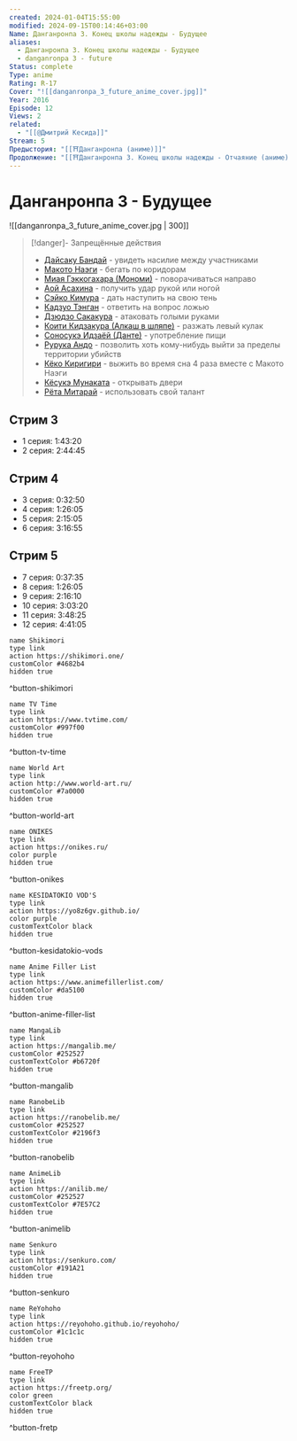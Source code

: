 ```yaml
---
created: 2024-01-04T15:55:00
modified: 2024-09-15T00:14:46+03:00
Name: Данганронпа 3. Конец школы надежды - Будущее
aliases:
  - Данганронпа 3. Конец школы надежды - Будущее
  - danganronpa 3 - future
Status: complete
Type: anime
Rating: R-17
Cover: "![[danganronpa_3_future_anime_cover.jpg]]"
Year: 2016
Episode: 12
Views: 2
related:
  - "[[@Дмитрий Кесида]]"
Stream: 5
Предыстория: "[[⛩️Данганронпа (аниме)]]"
Продолжение: "[[⛩️Данганронпа 3. Конец школы надежды - Отчаяние (аниме)]]"
---
```


# Данганронпа 3 - Будущее

![[danganronpa_3_future_anime_cover.jpg | 300]]

> [!danger]- Запрещённые действия
>  - [Дайсаку Бандай](https://shikimori.one/characters/140043-daisaku-bandai) - увидеть насилие между участниками
>  - [Макото Наэги](https://shikimori.one/characters/63851-makoto-naegi) - бегать по коридорам
>  - [Миая Гэккогахара (Мономи)](https://shikimori.one/characters/140125-miaya-gekkougahara) - поворачиваться направо
>  - [Аой Асахина](https://shikimori.one/characters/65531-aoi-asahina)  - получить удар рукой или ногой
>  - [Сэйко Кимура](https://shikimori.one/characters/140019-seiko-kimura) - дать наступить на свою тень
>  - [Кадзуо Тэнган](https://shikimori.one/characters/140025-kazuo-tengan) - ответить на вопрос ложью
>  - [Дзюдзо Сакакура](https://shikimori.one/characters/140128-juuzou-sakakura) - атаковать голыми руками
>  - [Коити Кидзакура (Алкаш в шляпе)](https://shikimori.one/characters/140026-kouichi-kizakura) - разжать левый кулак
>  - [Соносукэ Идзаёй (Данте)](https://shikimori.one/characters/140021-sounosuke-izayoi) - употребление пищи
>  - [Рурука Андо](https://shikimori.one/characters/140020-ruruka-andou) - позволить хоть кому-нибудь выйти за пределы территории убийств
>  - [Кёко Киригири](https://shikimori.one/characters/63845-kyouko-kirigiri) - выжить во время сна 4 раза вместе с Макото Наэги
>  - [Кёсукэ Мунаката](https://shikimori.one/characters/140126-kyousuke-munakata) - открывать двери
>  - [Рëта Митарай](https://shikimori.one/characters/140042-ryouta-mitarai) - использовать свой талант


## Стрим 3

 - 1 серия: 1:43:20
 - 2 серия: 2:44:45

## Стрим 4

 - 3 серия: 0:32:50
 - 4 серия: 1:26:05
 - 5 серия: 2:15:05
 - 6 серия: 3:16:55

## Стрим 5

 - 7 серия: 0:37:35
 - 8 серия: 1:26:05
 - 9 серия: 2:16:10
 - 10 серия: 3:03:20
 - 11 серия: 3:48:25
 - 12 серия: 4:41:05

```button
name Shikimori
type link
action https://shikimori.one/
customColor #4682b4
hidden true
```
^button-shikimori

```button
name TV Time
type link
action https://www.tvtime.com/
customColor #997f00
hidden true
```
^button-tv-time

```button
name World Art
type link
action http://www.world-art.ru/
customColor #7a0000
hidden true
```
^button-world-art

```button
name ONIKES
type link
action https://onikes.ru/
color purple
hidden true
```
^button-onikes

```button
name KESIDATOKIO VOD'S
type link
action https://yo8z6gv.github.io/
color purple
customTextColor black
hidden true
```
^button-kesidatokio-vods

```button
name Anime Filler List
type link
action https://www.animefillerlist.com/
customColor #da5100
hidden true
```
^button-anime-filler-list

```button
name MangaLib
type link
action https://mangalib.me/
customColor #252527
customTextColor #b6720f
hidden true
```
^button-mangalib

```button
name RanobeLib
type link
action https://ranobelib.me/
customColor #252527
customTextColor #2196f3
hidden true
```
^button-ranobelib

```button
name AnimeLib
type link
action https://anilib.me/
customColor #252527
customTextColor #7E57C2
hidden true
```
^button-animelib

```button
name Senkuro
type link
action https://senkuro.com/
customColor #191A21
hidden true
```
^button-senkuro

```button
name ReYohoho
type link
action https://reyohoho.github.io/reyohoho/
customColor #1c1c1c
hidden true
```
^button-reyohoho

```button
name FreeTP
type link
action https://freetp.org/
color green
customTextColor black
hidden true
```
^button-fretp
